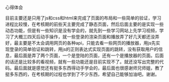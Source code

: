 心得体会

目前主要还是只用了js和css和html来完成了页面的布局和一些简单的验证，学习进程比较慢，在考核期的前些天主要完成了静态页面，然后后面主要的是实现一些动态功能，但是有一些知识是没有学会的，就先到一些学习网站上先学习视频，学习了大概三四天后动手操作，就一些登录的渲染页面和播放弄了好几天都还没弄好，最主要是不太会调用网页的各种api，只能去看一些网页的播放器，用js先实现登录的简单验证和跳转，用js的正则表达式实现页面的跳转，没有获取用户的信息，最后面是弄了两个页面，一个是登陆的页面，还有一个是播放器的页面。后面的话还是比较多的看视频，就有一些功能还是目前实现不了。就还没写出完整的代码。最后面就是感觉还有挺多东西得动手学会的，最后面也很感谢师兄师姐，教了挺多东西的，在考核期的过程也学到了不少东西，希望自己能够加油吧。谢谢。
